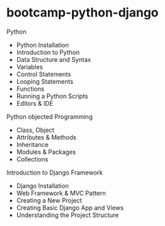 # bootcamp-python-django

Python

- Python Installation
- Introduction to Python
- Data Structure and Syntax
- Variables
- Control Statements
- Looping Statements
- Functions
- Running a Python Scripts
- Editors & IDE

Python objected Programming

- Class, Object
- Attributes & Methods
- Inheritance
- Modules & Packages
- Collections

Introduction to Django Framework

- Django Installation
- Web Framework & MVC Pattern
- Creating a New Project
- Creating Basic Django App and Views
- Understanding the Project Structure
